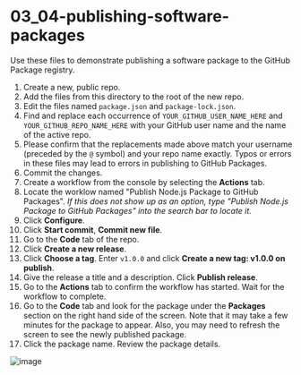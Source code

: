 # 03_04-publishing-software-packages
Use these files to demonstrate publishing a software package to the GitHub Package registry.

1. Create a new, public repo.
1. Add the files from this directory to the root of the new repo.
1. Edit the files named `package.json` and `package-lock.json`.
1. Find and replace each occurrence of `YOUR_GITHUB_USER_NAME_HERE` and `YOUR_GITHUB_REPO_NAME_HERE` with your GitHub user name and the name of the active repo.
1. Please confirm that the replacements made above match your username (preceded by the `@` symbol) and your repo name exactly.  Typos or errors in these files may lead to errors in publishing to GitHub Packages.
1. Commit the changes.
1. Create a workflow from the console by selecting the **Actions** tab.
1. Locate the worklow named "Publish Node.js Package to GitHub Packages". _If this does not show up as an option, type "Publish Node.js Package to GitHub Packages" into the search bar to locate it._
1. Click **Configure**.
1. Click **Start commit**, **Commit new file**.
1. Go to the **Code** tab of the repo.
1. Click **Create a new release**.
1. Click **Choose a tag**.  Enter `v1.0.0` and click **Create a new tag: v1.0.0 on publish**.
1. Give the release a title and a description.  Click **Publish release**.
1. Go to the **Actions** tab to confirm the workflow has started.  Wait for the workflow to complete.
1. Go to the **Code** tab and look for the package under the **Packages** section on the right hand side of the screen. Note that it may take a few minutes for the package to appear.  Also, you may need to refresh the screen to see the newly published package.
1. Click the package name. Review the package details.


![image](https://user-images.githubusercontent.com/33711981/174075576-5198a7d7-3f19-4bc4-8c1e-9473d951f9ca.png)
